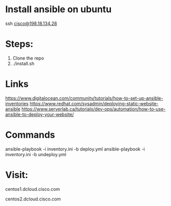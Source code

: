 # Install ansible on ubuntu
ssh cisco@198.18.134.28

# Steps:
1. Clone the repo
2. ./install.sh

# Links
https://www.digitalocean.com/community/tutorials/how-to-set-up-ansible-inventories
https://www.redhat.com/sysadmin/deploying-static-website-ansible
https://www.serverlab.ca/tutorials/dev-ops/automation/how-to-use-ansible-to-deploy-your-website/

# Commands
ansible-playbook -i inventory.ini -b deploy.yml
ansible-playbook -i inventory.ini -b undeploy.yml

# Visit:
centos1.dcloud.cisco.com

centos2.dcloud.cisco.com
